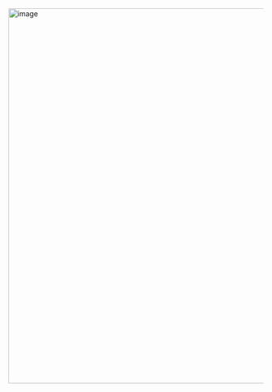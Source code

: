 <img width="1669" height="741" alt="image" src="https://github.com/user-attachments/assets/d748bad5-4724-4f33-88a2-93ec17535c21" />
